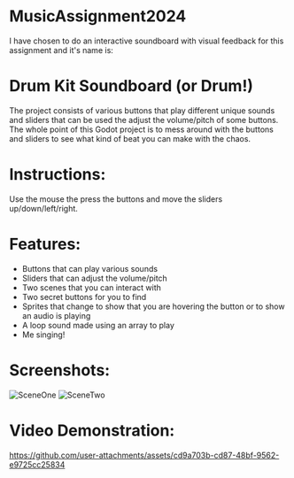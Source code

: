# MusicAssignment2024
I have chosen to do an interactive soundboard with visual feedback for this assignment and it's name is:
# Drum Kit Soundboard (or Drum!)
The project consists of various buttons that play different unique sounds and sliders that can be used the adjust the volume/pitch of some buttons.
The whole point of this Godot project is to mess around with the buttons and sliders to see what kind of beat you can make with the chaos.
# Instructions:
Use the mouse the press the buttons and move the sliders up/down/left/right.

# Features:
- Buttons that can play various sounds
- Sliders that can adjust the volume/pitch
- Two scenes that you can interact with
- Two secret buttons for you to find
- Sprites that change to show that you are hovering the button or to show an audio is playing
- A loop sound made using an array to play
- Me singing!

# Screenshots:
![SceneOne](https://github.com/user-attachments/assets/4f8a75db-b158-4627-aa6c-42e82c69ec61)
![SceneTwo](https://github.com/user-attachments/assets/3d78f66e-f627-45ac-ad77-3368b9806cf5)

# Video Demonstration:


https://github.com/user-attachments/assets/cd9a703b-cd87-48bf-9562-e9725cc25834




